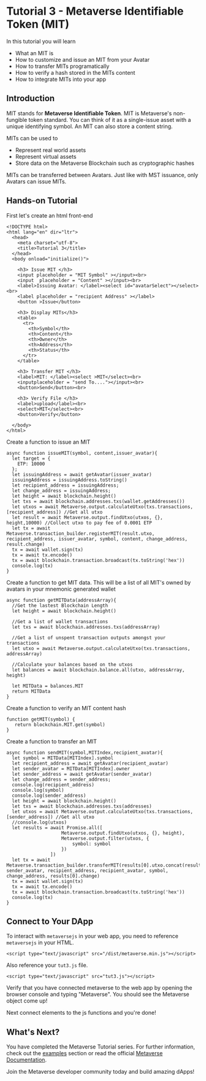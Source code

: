 # Tutorial 3 - Metaverse Identifiable Token (MIT)

In this tutorial you will learn

* What an MIT is
* How to customize and issue an MIT from your Avatar
* How to transfer MITs programatically
* How to verify a hash stored in the MITs content
* How to integrate MITs into your app


## Introduction

MIT stands for **Metaverse Identifiable Token**. MIT is Metaverse's non-fungible token standard. You can think of it as a single-issue asset with a unique identifying symbol. An MIT can also store a content string.

MITs can be used to
* Represent real world assets
* Represent virtual assets
* Store data on the Metaverse Blockchain such as cryptographic hashes

MITs can be transferred between Avatars. Just like with MST issuance, only Avatars can issue MITs.

## Hands-on Tutorial

First let's create an html front-end
```
<!DOCTYPE html>
<html lang="en" dir="ltr">
  <head>
    <meta charset="utf-8">
    <title>Tutorial 3</title>
  </head>
  <body onload="initialize()">

    <h3> Issue MIT </h3>
    <input placeholder = "MIT Symbol" ></input><br>
    <input  placeholder = "Content" ></input><br>
    <label>Issuing Avatar: </label><select id="avatarSelect"></select><br>
    <label placeholder = "recipient Address" ></label>
    <button >Issue</button>

    <h3> Display MITs</h3>
    <table>
      <tr>
        <th>Symbol</th>
        <th>Content</th>
        <th>Owner</th>
        <th>Address</th>
        <th>Status</th>
      </tr>
    </table>

    <h3> Transfer MIT </h3>
    <label>MIT: </label><select >MIT</select><br>
    <inputplaceholder = "send To...."></input><br>
    <button>Send</button><br>

    <h3> Verify File </h3>
    <label>upload</label><br>
    <select>MIT</select><br>
    <button>Verify</button>

  </body>
</html>
```

Create a function to issue an MIT
```
async function issueMIT(symbol, content,issuer_avatar){
  let target = {
    ETP: 10000
  };
  let issuingAddress = await getAvatar(issuer_avatar)
  issuingAddress = issuingAddress.toString()
  let recipient_address = issuingAddress;
  let change_address = issuingAddress;
  let height = await blockchain.height()
  let txs = await blockchain.addresses.txs(wallet.getAddresses())
  let utxos = await Metaverse.output.calculateUtxo(txs.transactions, [recipient_address]) //Get all utxo
  let result = await Metaverse.output.findUtxo(utxos, {}, height,10000) //Collect utxo to pay fee of 0.0001 ETP
  let tx = await Metaverse.transaction_builder.registerMIT(result.utxo, recipient_address, issuer_avatar, symbol, content, change_address, result.change)
  tx = await wallet.sign(tx)
  tx = await tx.encode()
  tx = await blockchain.transaction.broadcast(tx.toString('hex'))
  console.log(tx)
}
```

Create a function to get MIT data. This will be a list of all MIT's owned by avatars in your mnemonic generated wallet
```
async function getMITData(addressArray){
  //Get the lastest Blockchain Length
  let height = await blockchain.height()

  //Get a list of wallet transactions
  let txs = await blockchain.addresses.txs(addressArray)

  //Get a list of unspent transaction outputs amongst your transactions
  let utxo = await Metaverse.output.calculateUtxo(txs.transactions, addressArray)

  //Calculate your balances based on the utxos
  let balances = await blockchain.balance.all(utxo, addressArray, height)

  let MITData = balances.MIT
  return MITData
}
```

Create a function to verify an MIT content hash
```
function getMIT(symbol) {
   return blockchain.MIT.get(symbol)
}
```

Create a function to transfer an MIT
```
async function sendMIT(symbol,MITIndex,recipient_avatar){
  let symbol = MITData[MITIndex].symbol
  let recipient_address = await getAvatar(recipient_avatar)
  let sender_avatar = MITData[MITIndex].owner
  let sender_address = await getAvatar(sender_avatar)
  let change_address = sender_address;
  console.log(recipient_address)
  console.log(symbol)
  console.log(sender_address)
  let height = await blockchain.height()
  let txs = await blockchain.addresses.txs(addresses)
  let utxos = await Metaverse.output.calculateUtxo(txs.transactions, [sender_address]) //Get all utxo
  //console.log(utxos)
  let results = await Promise.all([
                    Metaverse.output.findUtxo(utxos, {}, height),
                    Metaverse.output.filter(utxos, {
                        symbol: symbol
                    })
                ])
  let tx = await Metaverse.transaction_builder.transferMIT(results[0].utxo.concat(results[1]), sender_avatar, recipient_address, recipient_avatar, symbol, change_address, results[0].change)
  tx = await wallet.sign(tx)
  tx = await tx.encode()
  tx = await blockchain.transaction.broadcast(tx.toString('hex'))
  console.log(tx)
}
```

## Connect to Your DApp

To interact with `metaversejs` in your web app, you need to reference `metaversejs` in your HTML.
```
<script type="text/javascript" src="/dist/metaverse.min.js"></script>
```

Also reference your `tut3.js` file.

```
<script type="text/javascript" src="tut3.js"></script>
```

Verify that you have connected metaverse to the web app by opening the browser console and typing "Metaverse". You should see the Metaverse object come up!

Next connect elements to the js functions and you're done!

## What's Next?

You have completed the Metaverse Tutorial series. For further information, check out the [examples](https://github.com/mvs-org/MetaverseTutorials/tree/master/examples) section or read the official [Metaverse Documentation](https://docs.mvs.org).

Join the Metaverse developer community today and build amazing dApps! 
